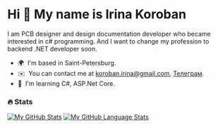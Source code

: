 Hi 👋 My name is Irina Koroban
==============================

I am PCB designer and design documentation developer who became interested in c# programming. 
Аnd I want to change my profession to backend .NET developer soon.

*   🌍  I'm based in Saint-Petersburg.
*   ✉️  You can contact me at koroban.irina@gmail.com, <a href="https://t.me/Iraspberry">Телеграм</a>.
*   🧠  I'm learning C#, ASP.Net Core.



### :fire: Stats
[![My GitHub Stats](https://github-readme-stats.vercel.app/api/?username=IrinaKoroban&count_private=true&showicons=true)]()
[![My GitHub Language Stats](https://github-readme-stats.vercel.app/api/top-langs/?username=IrinaKoroban&langs_count=5)]()
